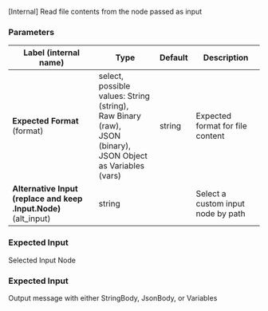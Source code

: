 
[Internal] Read file contents from the node passed as input

### Parameters
|Label (internal name)|Type|Default|Description|
|---|---|---|---|
|**Expected Format** (format)|select, possible values: String (string),<br/>Raw Binary (raw),<br/>JSON (binary),<br/>JSON Object as Variables (vars)|string|Expected format for file content|
|**Alternative Input (replace and keep .Input.Node)** (alt_input)|string|<no value>|Select a custom input node by path|



### Expected Input
Selected Input Node


### Expected Input
Output message with either StringBody, JsonBody, or Variables


